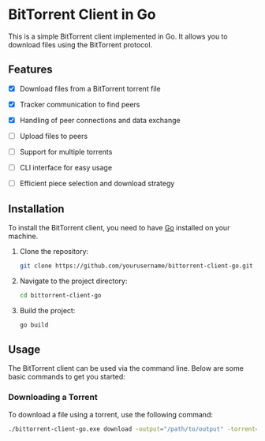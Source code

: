 # BitTorrent Client in Go

This is a simple BitTorrent client implemented in Go. It allows you to download files using the BitTorrent protocol.

## Features

- [x] Download files from a BitTorrent torrent file
- [x] Tracker communication to find peers
- [x] Handling of peer connections and data exchange
- [ ] Upload files to peers
- [ ] Support for multiple torrents
- [ ] CLI interface for easy usage
- [ ] Efficient piece selection and download strategy


## Installation

To install the BitTorrent client, you need to have [Go](https://golang.org/doc/install) installed on your machine.

1. Clone the repository:
    ```sh
    git clone https://github.com/yourusername/bittorrent-client-go.git
    ```
2. Navigate to the project directory:
    ```sh
    cd bittorrent-client-go
    ```
3. Build the project:
    ```sh
    go build
    ```

## Usage

The BitTorrent client can be used via the command line. Below are some basic commands to get you started:

### Downloading a Torrent

To download a file using a torrent, use the following command:

```sh
./bittorrent-client-go.exe download -output="/path/to/output" -torrent="/path/to/torrent/file"

